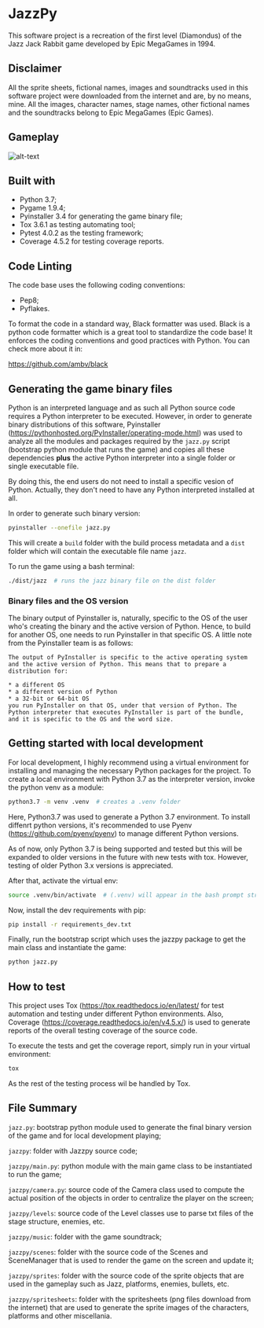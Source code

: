 # JazzPy

This software project is a recreation of the first level (Diamondus) of the Jazz Jack Rabbit game developed by Epic MegaGames in 1994.

## Disclaimer

All the sprite sheets, fictional names, images and soundtracks used in this software project were downloaded from the internet
and are, by no means, mine. All the images, character names, stage names, other fictional names and the soundtracks belong
to Epic MegaGames (Epic Games).

## Gameplay

![alt-text](docs/gifs/jazzpy_gameplay.gif)

## Built with

* Python 3.7;
* Pygame 1.9.4;
* Pyinstaller 3.4 for generating the game binary file;
* Tox 3.6.1 as testing automating tool;
* Pytest 4.0.2 as the testing framework;
* Coverage 4.5.2 for testing coverage reports.

## Code Linting

The code base uses the following coding conventions:

* Pep8;
* Pyflakes.

To format the code in a standard way, Black formatter was used. Black is a python code formatter which is a great tool to standardize the code base! It enforces the coding conventions and good practices with Python. You can check more about it in:

https://github.com/ambv/black

## Generating the game binary files

Python is an interpreted language and as such all Python source code requires a Python interpreter to be executed. However, in order to generate binary distributions of this software, Pyinstaller (https://pythonhosted.org/PyInstaller/operating-mode.html) was used to analyze all the modules
and packages required by the ```jazz.py``` script (bootstrap python module that runs the game) and copies all these dependencies **plus** the active Python interpreter into a single folder or single executable file.

By doing this, the end users do not need to install a specific vesion of Python. Actually, they don't need to have any Python interpreted 
installed at all.

In order to generate such binary version:

```bash
pyinstaller --onefile jazz.py
```

This will create a ```build``` folder with the build process metadata and a ```dist``` folder which will contain the executable file name
```jazz```.

To run the game using a bash terminal:

```bash
./dist/jazz  # runs the jazz binary file on the dist folder
```

### Binary files and the OS version

The binary output of Pyinstaller is, naturally, specific to the OS of the user who's creating the binary and the active version of Python. Hence, to build for another OS, one needs to run Pyinstaller in that specific OS. A little note from the Pyinstaller team is as follows:

```
The output of PyInstaller is specific to the active operating system and the active version of Python. This means that to prepare a distribution for:

* a different OS
* a different version of Python
* a 32-bit or 64-bit OS
you run PyInstaller on that OS, under that version of Python. The Python interpreter that executes PyInstaller is part of the bundle, and it is specific to the OS and the word size.
```

## Getting started with local development

For local development, I highly recommend using a virtual environment for installing and managing the necessary Python packages for the
project. To create a local environment with Python 3.7 as the interpreter version, invoke the python venv as a module:

```bash
python3.7 -m venv .venv  # creates a .venv folder
```

Here, Python3.7 was used to generate a Python 3.7 environment. To install diffenrt python versions, it's recommended to use Pyenv (https://github.com/pyenv/pyenv) to manage different Python versions.

As of now, only Python 3.7 is being supported and tested but this will be expanded to older versions in the future with new tests
with tox. However, testing of older Python 3.x versions is appreciated.

After that, activate the virtual env:

```bash
source .venv/bin/activate  # (.venv) will appear in the bash prompt string indicating the venv is on
```

Now, install the dev requirements with pip:

```bash
pip install -r requirements_dev.txt
```

Finally, run the bootstrap script which uses the jazzpy package to get the main class and instantiate the game:

```bash
python jazz.py
```

## How to test

This project uses Tox (https://tox.readthedocs.io/en/latest/ for test automation and testing under different Python environments. Also,
Coverage (https://coverage.readthedocs.io/en/v4.5.x/) is used to generate reports of the overall testing coverage of the source code.

To execute the tests and get the coverage report, simply run in your virtual environment:

```bash
tox
```

As the rest of the testing process wil be handled by Tox.

## File Summary

```jazz.py```: bootstrap python module used to generate the final binary version of the game and for local development playing;

```jazzpy```: folder with Jazzpy source code;

```jazzpy/main.py```: python module with the main game class to be instantiated to run the game;

```jazzpy/camera.py```: source code of the Camera class used to compute the actual position of the objects in order to centralize the player on the screen;

```jazzpy/levels```: source code of the Level classes use to parse txt files of the stage structure, enemies, etc.

```jazzpy/music```:  folder with the game soundtrack;

```jazzpy/scenes```:  folder with the source code of the Scenes and SceneManager that is used to render the game on the screen and update it;

```jazzpy/sprites```:  folder with the source code of the sprite objects that are used in the gameplay such as Jazz, platforms, enemies, bullets, etc.

```jazzpy/spritesheets```:  folder with the spritesheets (png files download from the internet) that are used to generate the sprite images of the characters, platforms and other miscellania.